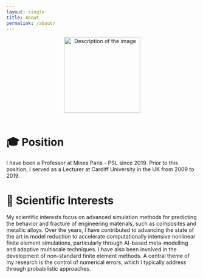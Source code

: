 ```yaml
---
layout: single
title: About
permalink: /about/
---
```



<div style="text-align: center;">
<img src="{{ site.baseurl }}/assets/images/id2.png" alt="Description of the image" width="200" height="auto">
</div>

<br>

# 🎓 Position

I have been a Professor at Mines Paris - PSL since 2019. Prior to this position, I served as a Lecturer at Cardiff University in the UK from 2009 to 2019.

# 🧩 Scientific Interests

My scientific interests focus on advanced simulation methods for predicting the behavior and fracture of engineering materials, such as composites and metallic alloys. Over the years, I have contributed to advancing the state of the art in model reduction to accelerate computationally intensive nonlinear finite element simulations, particularly through AI-based meta-modelling and adaptive multiscale techniques. I have also been involved in the development of non-standard finite element methods. A central theme of my research is the control of numerical errors, which I typically address through probabilistic approaches.
